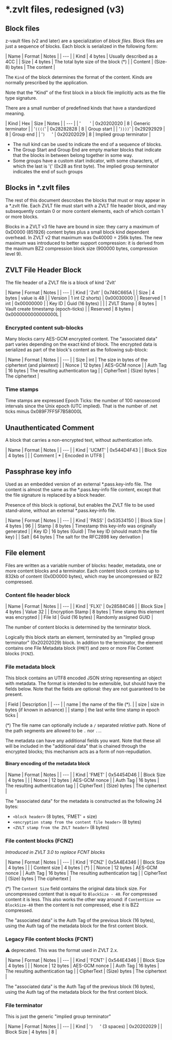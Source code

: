 ﻿# *.zvlt files, redesigned (v3)

## Block files

z-vault files (v2 and later) are a specialization of _block files_.
Block files are just a sequence of blocks. Each block is serialized
in the following form:

| Name | Format | Notes |
| --- |
| Kind | 4 bytes | Usually described as a 4CC |
| Size | 4 bytes | The total byte size of the block (*) |
| Content | (Size-8) bytes | The content |

The `Kind` of the block determines the format of the content. Kinds
are normally prescribed by the application.

Note that the "Kind" of the first block in a block file implicitly
acts as the file type signature.

There are a small number of predefined kinds that have a standardized meaning.

| Kind | Hex | Size | Notes |
| --- |
| '`    `' | 0x20202020 | 8 | Generic terminator |
| '`((((`' | 0x28282828 | 8 | Group start |
| '`))))`' | 0x29292929 | 8 | Group end |
| '`)   `' | 0x20202029 | 8 | Implied group terminator |

* The null kind can be used to indicate the end of a sequence of blocks.
* The Group Start and Group End are empty marker blocks that indicate that
the blocks in between belong together in some way.
* Some groups have a custom start indicator, with some characters,
of which the last is '(' (0x28 as first byte). The implied group
terminator indicates the end of such groups

## Blocks in *.zvlt files

The rest of this document descrobes the blocks that must or may
appear in a *.zvlt file. Each ZVLT file must start with a ZVLT file
header block, and may subsequently contain 0 or more content elements,
each of which contain 1 or more blocks.

Blocks in a ZVLT v3 file have are bound in size: they carry a maximum
of 0xD0000 (851926) content bytes plus a small block kind dependent
overhead.	In ZVLT v2 that maximum was 0x40000 = 256k bytes. The new
maximum was introduced to better support compression: it is derived
from the maximum BZ2 compression block size (900000 bytes, compression
level 9).

## ZVLT File Header Block

The file header of a ZVLT file is a block of kind 'Zvlt'

| Name | Format | Notes |
| --- | 
| Kind | 'Zvlt' | 0x746C665A |
| Size | 4 bytes | value is 48 |
| Version | 1 int (2 shorts) | 0x00030000 |
| Reserved | 1 int | 0x00000000 |
| Key ID | Guid (16 bytes) | |
| ZVLT Stamp | 8 bytes | Vault create timestamp (epoch-ticks) |
| Reserved | 8 bytes | 0x0000000000000000L |

### Encrypted content sub-blocks

Many blocks carry AES-GCM encrypted content. The "associated data" part
varies depending on the exact kind of block. The encrypted data is
serialized as part of the block's content as the following sub-block:

| Name | Format | Notes |
| --- |
| Size | int | The size in bytes of the ciphertext (and plaintext) |
| Nonce | 12 bytes | AES-GCM nonce |
| Auth Tag | 16 bytes | The resulting authentication tag |
| CipherText | (Size) bytes | The ciphertext |

### Time stamps

Time stamps are expressed Epoch Ticks: the number of 100 nanosecond
intervals since the Unix epoch (UTC implied). That is the number of 
.net ticks minus 0x089F7FF5F7B58000L

## Unauthenticated Comment

A block that carries a non-encrypted text, without authentication
info.

| Name | Format | Notes |
| --- |
| Kind | 'UCMT' | 0x544D4F43 |
| Block Size | 4 bytes | |
| Comment | * | Encoded in UTF8 |

## Passphrase key info

Used as an embedded version of an external *.pass.key-info file. The
content is almost the same as the *.pass.key-info file content, except
that the file signature is replaced by a block header.

Presence of this block is optional, but enables the ZVLT file to be used
stand-alone, without an external *.pass.key-info file.

| Name | Format | Notes |
| --- |
| Kind | 'PASS' | 0x53534150 |
| Block Size | 4 bytes | 96 |
| Stamp | 8 bytes | Timestamp this key-info was originally generated |
| Key ID | 16 bytes (Guid) | The key ID (should match the file key) |
| Salt | 64 bytes | The salt for the RFC2898 key derivation |

## File element

Files are written as a variable number of blocks: header, metadata,
one or more content blocks and a terminator. Each content block
contains up to 832kb of content (0x0D0000 bytes), which may be
uncompressed or BZ2 compressed.

### Content file header block

| Name | Format | Notes |
| --- |
| Kind | 'FLX(' | 0x28584C46 |
| Block Size | 4 bytes | Value 32 |
| Encryption Stamp | 8 bytes | Time stamp this element was encrypted |
| File Id | Guid (16 bytes) | Randomly assigned GUID |

The number of content blocks is determined by the terminator block.

Logically this block starts an element, terminated by an "Implied
group terminator" (0x20202029) block. In addition to the terminator,
the element contains one File Metadata block (`FMET`) and zero or
more File Content blocks (`FCNZ`).

### File metadata block

This block contains an UTF8 encoded JSON string representing an
object with metadata. The format is intended to be extensible, but
should have the fields below. Note that the fields are
optional: they are not guaranteed to be present.

| Field | Description |
| --- |
| name | the name of the file (*). |
| size | size in bytes (if known in advance) |
| stamp | the last write time stamp in epoch ticks | 

(*) The file name can optionally include a `/` separated _relative_
path. None of the path segments are allowed to be `.` nor `..`.

The metadata can have any additional fields you want. Note that these
all will be included in the "additional data" that is chained through
the encrypted blocks; this mechanism acts as a form of non-repudiation.

#### Binary encoding of the metadata block

| Name | Format | Notes |
| --- |
| Kind | 'FMET' | 0x54454D46 |
| Block Size | 4 bytes | |
| Nonce | 12 bytes | AES-GCM nonce |
| Auth Tag | 16 bytes | The resulting authentication tag |
| CipherText | (Size) bytes | The ciphertext |

The "associated data" for the metadata is constructed as the following
24 bytes:

* `<block header>` (8 bytes, 'FMET' + size)
* `<encryption stamp from the content file header>` (8 bytes)
* `<ZVLT stamp from the ZVLT header>` (8 bytes)

### File content blocks (FCNZ)

_Introduced in ZVLT 3.0 to replace FCNT blocks_

| Name | Format | Notes |
| --- |
| Kind | 'FCNZ' | 0x5A4E4346 |
| Block Size | 4 bytes | |
| Content size | 4 bytes | (*) |
| Nonce | 12 bytes | AES-GCM nonce |
| Auth Tag | 16 bytes | The resulting authentication tag |
| CipherText | (Size) bytes | The ciphertext |

(*) The `Content Size` field contains the original data block size. For
uncompressed content that is equal to `BlockSize - 40`. For
compressed content it is less. This also works the other way around:
if `ContentSize == BlockSize-40` then the content is not compressed,
else it is BZ2 compressed.

The "associated data" is the Auth Tag of the previous block
(16 bytes), using the Auth tag of the metadata block for the
first content block.

### Legacy File content blocks (FCNT)

:warning: deprecated. This was the format used in ZVLT 2.x.

| Name | Format | Notes |
| --- |
| Kind | 'FCNT' | 0x544E4346 |
| Block Size | 4 bytes | |
| Nonce | 12 bytes | AES-GCM nonce |
| Auth Tag | 16 bytes | The resulting authentication tag |
| CipherText | (Size) bytes | The ciphertext |

The "associated data" is the Auth Tag of the previous block
(16 bytes), using the Auth tag of the metadata block for the
first content block.

### File terminator

This is just the generic "implied group terminator"

| Name | Format | Notes |
| --- |
| Kind | '`)   `' (3 spaces) | 0x20202029 |
| Block Size | 4 bytes | 8 |
